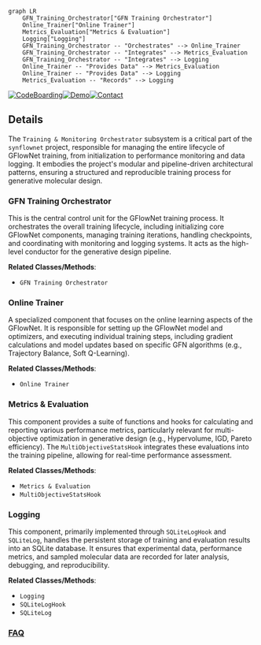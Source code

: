 ```mermaid
graph LR
    GFN_Training_Orchestrator["GFN Training Orchestrator"]
    Online_Trainer["Online Trainer"]
    Metrics_Evaluation["Metrics & Evaluation"]
    Logging["Logging"]
    GFN_Training_Orchestrator -- "Orchestrates" --> Online_Trainer
    GFN_Training_Orchestrator -- "Integrates" --> Metrics_Evaluation
    GFN_Training_Orchestrator -- "Integrates" --> Logging
    Online_Trainer -- "Provides Data" --> Metrics_Evaluation
    Online_Trainer -- "Provides Data" --> Logging
    Metrics_Evaluation -- "Records" --> Logging
```

[![CodeBoarding](https://img.shields.io/badge/Generated%20by-CodeBoarding-9cf?style=flat-square)](https://github.com/CodeBoarding/GeneratedOnBoardings)[![Demo](https://img.shields.io/badge/Try%20our-Demo-blue?style=flat-square)](https://www.codeboarding.org/demo)[![Contact](https://img.shields.io/badge/Contact%20us%20-%20contact@codeboarding.org-lightgrey?style=flat-square)](mailto:contact@codeboarding.org)

## Details

The `Training & Monitoring Orchestrator` subsystem is a critical part of the `synflownet` project, responsible for managing the entire lifecycle of GFlowNet training, from initialization to performance monitoring and data logging. It embodies the project's modular and pipeline-driven architectural patterns, ensuring a structured and reproducible training process for generative molecular design.

### GFN Training Orchestrator
This is the central control unit for the GFlowNet training process. It orchestrates the overall training lifecycle, including initializing core GFlowNet components, managing training iterations, handling checkpoints, and coordinating with monitoring and logging systems. It acts as the high-level conductor for the generative design pipeline.


**Related Classes/Methods**:

- `GFN Training Orchestrator`


### Online Trainer
A specialized component that focuses on the online learning aspects of the GFlowNet. It is responsible for setting up the GFlowNet model and optimizers, and executing individual training steps, including gradient calculations and model updates based on specific GFN algorithms (e.g., Trajectory Balance, Soft Q-Learning).


**Related Classes/Methods**:

- `Online Trainer`


### Metrics & Evaluation
This component provides a suite of functions and hooks for calculating and reporting various performance metrics, particularly relevant for multi-objective optimization in generative design (e.g., Hypervolume, IGD, Pareto efficiency). The `MultiObjectiveStatsHook` integrates these evaluations into the training pipeline, allowing for real-time performance assessment.


**Related Classes/Methods**:

- `Metrics & Evaluation`
- `MultiObjectiveStatsHook`


### Logging
This component, primarily implemented through `SQLiteLogHook` and `SQLiteLog`, handles the persistent storage of training and evaluation results into an SQLite database. It ensures that experimental data, performance metrics, and sampled molecular data are recorded for later analysis, debugging, and reproducibility.


**Related Classes/Methods**:

- `Logging`
- `SQLiteLogHook`
- `SQLiteLog`




### [FAQ](https://github.com/CodeBoarding/GeneratedOnBoardings/tree/main?tab=readme-ov-file#faq)